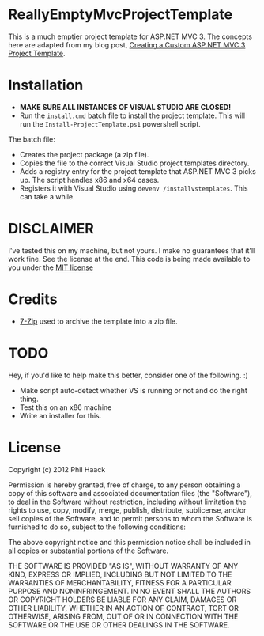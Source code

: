 # ReallyEmptyMvcProjectTemplate
This is a much emptier project template for ASP.NET MVC 3. The concepts here are adapted from my blog post, 
[Creating a Custom ASP.NET MVC 3 Project Template](http://haacked.com/archive/2011/06/05/creating-a-custom-asp-net-mvc-project-template.aspx).

# Installation
* __MAKE SURE ALL INSTANCES OF VISUAL STUDIO ARE CLOSED!__
* Run the `install.cmd` batch file to install the project template. This will run the `Install-ProjectTemplate.ps1` powershell script.

The batch file:

* Creates the project package (a zip file).
* Copies the file to the correct Visual Studio project templates directory.
* Adds a registry entry for the project template that ASP.NET MVC 3 picks up. The script handles x86 and x64 cases.
* Registers it with Visual Studio using `devenv /installvstemplates`. This can take a while.

# DISCLAIMER
I've tested this on my machine, but not yours. I make no guarantees that it'll work fine. See the license at the end. 
This code is being made available to you under the [MIT license](http://www.opensource.org/licenses/mit-license.php)

# Credits
* [7-Zip](http://www.7-zip.org/) used to archive the template into a zip file. 

# TODO
Hey, if you'd like to help make this better, consider one of the following. :)

* Make script auto-detect whether VS is running or not and do the right thing.
* Test this on an x86 machine
* Write an installer for this.

# License
Copyright (c) 2012 Phil Haack

Permission is hereby granted, free of charge, to any person obtaining a copy of this software and associated documentation files (the "Software"), to deal in the Software without restriction, including without limitation the rights to use, copy, modify, merge, publish, distribute, sublicense, and/or sell copies of the Software, and to permit persons to whom the Software is furnished to do so, subject to the following conditions:

The above copyright notice and this permission notice shall be included in all copies or substantial portions of the Software.

THE SOFTWARE IS PROVIDED "AS IS", WITHOUT WARRANTY OF ANY KIND, EXPRESS OR IMPLIED, INCLUDING BUT NOT LIMITED TO THE WARRANTIES OF MERCHANTABILITY, FITNESS FOR A PARTICULAR PURPOSE AND NONINFRINGEMENT. IN NO EVENT SHALL THE AUTHORS OR COPYRIGHT HOLDERS BE LIABLE FOR ANY CLAIM, DAMAGES OR OTHER LIABILITY, WHETHER IN AN ACTION OF CONTRACT, TORT OR OTHERWISE, ARISING FROM, OUT OF OR IN CONNECTION WITH THE SOFTWARE OR THE USE OR OTHER DEALINGS IN THE SOFTWARE.